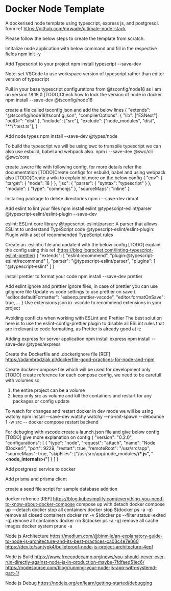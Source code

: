 # Docker Node Template

A dockerised node template using typescript, express js, and postgresql. from ref https://github.com/mrwade/ultimate-node-stack

Please follow the below steps to create the template from scratch.

Intitalize node application with below command and fill in the respective fields
npm init -y

Add Typescript to your project
npm install typescript --save-dev

Note: set VSCode to use workspace version of typescript rather than editor version of typescript

Pull in your base typescript configurations from @tsconfig/node18 as i am on version 18.18.0
[TODO]Check how to lock the version of node in docker
npm install --save-dev @tsconfig/node18

create a file called tsconfig.json and add the below lines
{
"extends": "@tsconfig/node18/tsconfig.json",
"compilerOptions": {
"lib": ["ESNext"],
"outDir": "dist"
},
"include": ["src"],
"exclude": ["node_modules", "dist", "**/*.test.ts"],
}

Add node types
npm install --save-dev @types/node

To build the typescript we will be using swc to transpile typescript we can also use esbuild, babel and webpack also.
npm i --save-dev @swc/cli @swc/core

create .swcrc file with following config, for more details refer the documentation
[TODO]Create configs for esbuild, babel and using webpack also
[TODO]Create a wiki to explain bit more on the below config
{
"env": {
"target": {
"node": 18
}
},
"jsc": {
"parser": {
"syntax": "typescript"
}
},
"module": {
"type": "commonjs"
},
"sourceMaps": "inline"
}

Installing package to delete directories
npm i --save-dev rimraf

Add eslint to lint your files
npm install eslint @typescript-eslint/parser @typescript-eslint/eslint-plugin --save-dev

eslint: ESLint core library
@typescript-eslint/parser: A parser that allows ESLint to understand TypeScript code
@typescript-eslint/eslint-plugin: Plugin with a set of recommended TypeScript rules

Create an .eslintrc file and update it with the below config
[TODO] explain the config using this ref :https://blog.logrocket.com/linting-typescript-eslint-prettier/
{
"extends": [
"eslint:recommend",
"plugin:@typescript-eslint/recommend"
],
"parser": "@typescript-eslint/parser",
"plugins": [
"@typescript-eslint"
]
}

install prettier to format your code
npm install --save-dev prettier

Add eslint ignore and prettier ignore files, in case of prettier you can use gitignore file
Update vs code settings to use prettier on save
{
"editor.defaultFormatter": "esbenp.prettier-vscode",
"editor.formatOnSave": true,
...
}
Use extensions.json in .vscode to recommend extensions in your project

Avoiding conflicts when working with ESLint and Prettier
The best solution here is to use the eslint-config-prettier plugin to disable all ESLint rules that are irrelevant to code formatting, as Prettier is already good at it:

Adding express for server application
npm install express
npm install --save-dev @types/express

Create the Dockerfile and .dockerignore file
[REF] https://adambrodziak.pl/dockerfile-good-practices-for-node-and-npm

Create docker-compose file which will be used for development only
[TODO] create reference for each compose config,
we need to be carefull with volumes so

1. the entire project can be a volume
2. keep only src as volume and kill the containers and restart for any packages or config update

To watch for changes and restart docker in dev mode we will be using watchy
npm install --save-dev watchy
watchy --no-init-spawn --debounce 1 -w src -- docker compose restart backend

For debuging with vscode create a launch.json file and give below config
[TODO] give more explanation on config
{
"version": "0.2.0",
"configurations": [
{
"type": "node",
"request": "attach",
"name": "Node (Docker)",
"port": 9229,
"restart": true,
"remoteRoot": "/usr/src/app",
"sourceMaps": true,
"skipFiles": ["/usr/src/app/node_modules/**/*.js", "<node_internals>/**"]
}
]
}

Add postgresql service to docker

Add prisma and prisma client

create a seed file script for sample database addition

docker refrence
[REF] https://blog.kubesimplify.com/everything-you-need-to-know-about-docker-compose
compose up with detach
docker compose up --detach
docker stop all containers
docker stop $(docker ps -a -q)
remove all closed containers
docker rm -v $(docker ps --filter status=exited -q)
remove all containers
docker rm $(docker ps -a -q)
remove all cache images
docker system prune -a

Node js Architecture
https://medium.com/@binmile/an-explanatory-guide-to-node-js-architecture-and-its-best-practices-ca03c4e7e060
https://dev.to/santypk4/bulletproof-node-js-project-architecture-4epf

Node js Build
https://www.freecodecamp.org/news/you-should-never-ever-run-directly-against-node-js-in-production-maybe-7fdfaed51ec6/
https://nodesource.com/blog/running-your-node-js-app-with-systemd-part-1/

Node js Debug
https://nodejs.org/en/learn/getting-started/debugging
